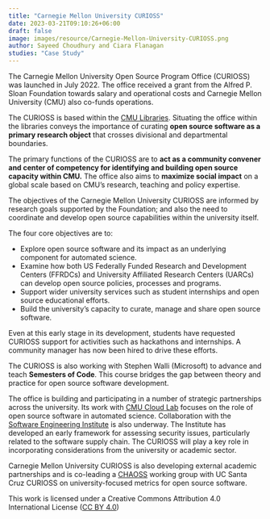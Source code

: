 ```yaml
---
title: "Carnegie Mellon University CURIOSS"
date: 2023-03-21T09:10:26+06:00 
draft: false
image: images/resource/Carnegie-Mellon-University-CURIOSS.png
author: Sayeed Choudhury and Ciara Flanagan
studies: "Case Study"
---
```



The Carnegie Mellon University Open Source Program Office (CURIOSS) was launched in July 2022. The office received a grant from the Alfred P. Sloan Foundation towards salary and operational costs and Carnegie Mellon University (CMU) also co-funds operations.

The CURIOSS is based within the [CMU Libraries](https://www.library.cmu.edu/services-overview). Situating the office within the libraries conveys the importance of curating <b>open source software as a primary research object</b> that crosses divisional and departmental boundaries.

The primary functions of the CURIOSS are to <b>act as a community convener and center of competency for identifying and building open source capacity within CMU.</b> The office also aims to <b>maximize social impact</b> on a global scale based on CMU’s research, teaching and policy expertise.

The objectives of the Carnegie Mellon University CURIOSS are informed by research goals supported by the Foundation; and also the need to coordinate and develop open source capabilities within the university itself. 

The four core objectives are to:
- Explore open source software and its impact as an underlying component for automated science.
- Examine how both US Federally Funded Research and Development Centers (FFRDCs) and University Affiliated Research Centers (UARCs) can develop open source policies, processes and programs.
- Support wider university services such as student internships and open source educational efforts.
- Build the university’s capacity to curate, manage and share open source software.

Even at this early stage in its development, students have requested CURIOSS support for activities such as hackathons and internships. A community manager has now been hired to drive these efforts. 

The CURIOSS is also working with Stephen Walli (Microsoft) to advance and teach <b>Semesters of Code</b>. This course bridges the gap between theory and practice for open source software development. 

The office is building and participating in a number of strategic partnerships across the university. Its work with [CMU Cloud Lab](https://cloudlab.cmu.edu/) focuses on the role of open source software in automated science. Collaboration with the [Software Engineering Institute](https://www.sei.cmu.edu/) is also underway. The Institute has developed an early framework for assessing security issues, particularly related to the software supply chain. The CURIOSS will play a key role in incorporating considerations from the university or academic sector.  

Carnegie Mellon University CURIOSS is also developing external academic partnerships and is co-leading a [CHAOSS](https://chaoss.community/) working group with UC Santa Cruz CURIOSS on university-focused metrics for open source software.

This work is licensed under a Creative Commons Attribution 4.0 International License ([CC BY 4.0](https://creativecommons.org/licenses/by/4.0/))

